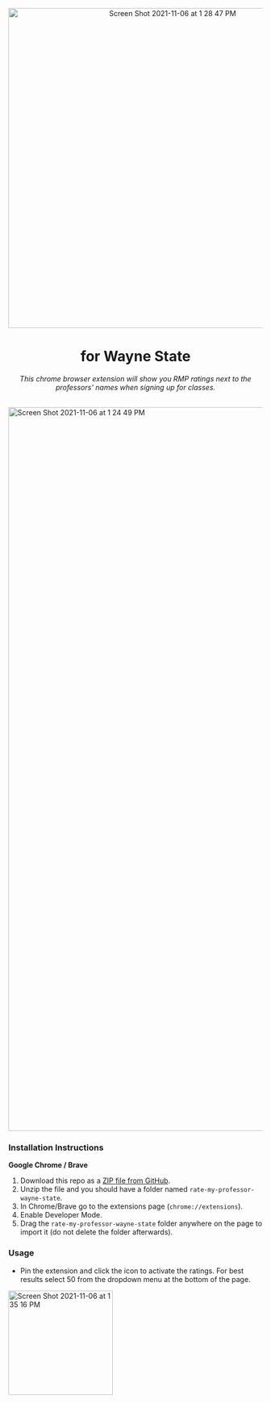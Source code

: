 <p align="center">
  <img width="635" alt="Screen Shot 2021-11-06 at 1 28 47 PM" src="https://user-images.githubusercontent.com/66044327/140618493-9488ed33-02c5-4b6e-9f23-2d324831a955.png">
</p>
<h1 align="center">for Wayne State</h1>

<p align="center"> <i>This chrome browser extension will show you RMP ratings next to the professors' names when signing up for classes. </i> </p1>

<br> <img width="1436" alt="Screen Shot 2021-11-06 at 1 24 49 PM" src="https://user-images.githubusercontent.com/66044327/140618386-647393c4-dd89-4915-ad12-d51be94e4568.png">

### Installation Instructions
**Google Chrome / Brave** 
1. Download this repo as a [ZIP file from GitHub](https://github.com/AdvaitPaliwal/rate-my-professor-wayne-state/archive/refs/heads/main.zip).
1. Unzip the file and you should have a folder named `rate-my-professor-wayne-state`.
1. In Chrome/Brave go to the extensions page (`chrome://extensions`).
1. Enable Developer Mode.
1. Drag the `rate-my-professor-wayne-state` folder anywhere on the page to import it (do not delete the folder afterwards).

### Usage
* Pin the extension and click the icon to activate the ratings. For best results select 50 from the dropdown menu at the bottom of the page.
<img width="207" alt="Screen Shot 2021-11-06 at 1 35 16 PM" src="https://user-images.githubusercontent.com/66044327/140618688-4923bb92-ff83-4824-b16f-337c0c652469.png">
